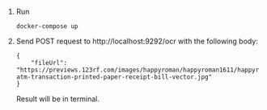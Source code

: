  1. Run
    ```    
    docker-compose up 
    ```
 2. Send POST request to http://localhost:9292/ocr with the following body: 
    ```
    { 
        "fileUrl": "https://previews.123rf.com/images/happyroman/happyroman1611/happyroman161100004/67968361-atm-transaction-printed-paper-receipt-bill-vector.jpg"
    }    
    ```
    Result will be in terminal.
